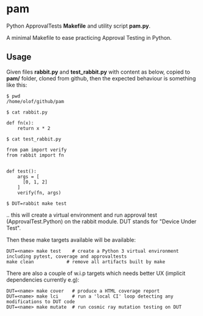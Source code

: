 pam
===
Python ApprovalTests **Makefile** and utility script **pam.py**.

A minimal Makefile to ease practicing Approval Testing in Python.


Usage
-----
Given files **rabbit.py** and **test_rabbit.py** with content as below, copied to **pam/** folder, cloned from github, then
the expected behaviour is something like this:

    $ pwd
    /home/olof/github/pam

    $ cat rabbit.py

    def fn(x):
        return x * 2

    $ cat test_rabbit.py

    from pam import verify
    from rabbit import fn


    def test():
        args = [
          [0, 1, 2]
        ]
        verify(fn, args)

    $ DUT=rabbit make test
  
.. this will create a virtual environment and run approval test (ApprovalTest.Python) on the rabbit module. DUT stands for "Device Under Test".


Then these make targets available will be available:

    DUT=<name> make test    # create a Python 3 virtual environment including pytest, coverage and approvaltests
    make clean            # remove all artifacts built by make


There are also a couple of w.i.p targets which needs better UX (implicit dependencies currently e.g):

    DUT=<name> make cover   # produce a HTML coverage report
    DUT=<name> make lci     # run a 'local CI' loop detecting any modifications to DUT code
    DUT=<name> make mutate  # run cosmic ray mutation testing on DUT

